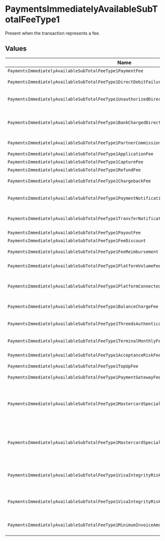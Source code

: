 # PaymentsImmediatelyAvailableSubTotalFeeType1

Present when the transaction represents a fee.


## Values

| Name                                                                                            | Value                                                                                           |
| ----------------------------------------------------------------------------------------------- | ----------------------------------------------------------------------------------------------- |
| `PaymentsImmediatelyAvailableSubTotalFeeType1PaymentFee`                                        | payment-fee                                                                                     |
| `PaymentsImmediatelyAvailableSubTotalFeeType1DirectDebitFailureFee`                             | direct-debit-failure-fee                                                                        |
| `PaymentsImmediatelyAvailableSubTotalFeeType1UnauthorizedDirectDebitFee`                        | unauthorized-direct-debit-fee                                                                   |
| `PaymentsImmediatelyAvailableSubTotalFeeType1BankChargedDirectDebitFailureFee`                  | bank-charged-direct-debit-failure-fee                                                           |
| `PaymentsImmediatelyAvailableSubTotalFeeType1PartnerCommission`                                 | partner-commission                                                                              |
| `PaymentsImmediatelyAvailableSubTotalFeeType1ApplicationFee`                                    | application-fee                                                                                 |
| `PaymentsImmediatelyAvailableSubTotalFeeType1CaptureFee`                                        | capture-fee                                                                                     |
| `PaymentsImmediatelyAvailableSubTotalFeeType1RefundFee`                                         | refund-fee                                                                                      |
| `PaymentsImmediatelyAvailableSubTotalFeeType1ChargebackFee`                                     | chargeback-fee                                                                                  |
| `PaymentsImmediatelyAvailableSubTotalFeeType1PaymentNotificationFee`                            | payment-notification-fee                                                                        |
| `PaymentsImmediatelyAvailableSubTotalFeeType1TransferNotificationFee`                           | transfer-notification-fee                                                                       |
| `PaymentsImmediatelyAvailableSubTotalFeeType1PayoutFee`                                         | payout-fee                                                                                      |
| `PaymentsImmediatelyAvailableSubTotalFeeType1FeeDiscount`                                       | fee-discount                                                                                    |
| `PaymentsImmediatelyAvailableSubTotalFeeType1FeeReimbursement`                                  | fee-reimbursement                                                                               |
| `PaymentsImmediatelyAvailableSubTotalFeeType1PlatformVolumeFee`                                 | platform-volume-fee                                                                             |
| `PaymentsImmediatelyAvailableSubTotalFeeType1PlatformConnectedOrganizationsFee`                 | platform-connected-organizations-fee                                                            |
| `PaymentsImmediatelyAvailableSubTotalFeeType1BalanceChargeFee`                                  | balance-charge-fee                                                                              |
| `PaymentsImmediatelyAvailableSubTotalFeeType1ThreedsAuthenticationAttemptFee`                   | 3ds-authentication-attempt-fee                                                                  |
| `PaymentsImmediatelyAvailableSubTotalFeeType1TerminalMonthlyFee`                                | terminal-monthly-fee                                                                            |
| `PaymentsImmediatelyAvailableSubTotalFeeType1AcceptanceRiskFee`                                 | acceptance-risk-fee                                                                             |
| `PaymentsImmediatelyAvailableSubTotalFeeType1TopUpFee`                                          | top-up-fee                                                                                      |
| `PaymentsImmediatelyAvailableSubTotalFeeType1PaymentGatewayFee`                                 | payment-gateway-fee                                                                             |
| `PaymentsImmediatelyAvailableSubTotalFeeType1MastercardSpecialtyMerchantProgramProcessingFee`   | mastercard-specialty-merchant-program-processing-fee                                            |
| `PaymentsImmediatelyAvailableSubTotalFeeType1MastercardSpecialtyMerchantProgramRegistrationFee` | mastercard-specialty-merchant-program-registration-fee                                          |
| `PaymentsImmediatelyAvailableSubTotalFeeType1VisaIntegrityRiskProgramProcessingFee`             | visa-integrity-risk-program-processing-fee                                                      |
| `PaymentsImmediatelyAvailableSubTotalFeeType1VisaIntegrityRiskProgramRegistrationFee`           | visa-integrity-risk-program-registration-fee                                                    |
| `PaymentsImmediatelyAvailableSubTotalFeeType1MinimumInvoiceAmountFee`                           | minimum-invoice-amount-fee                                                                      |